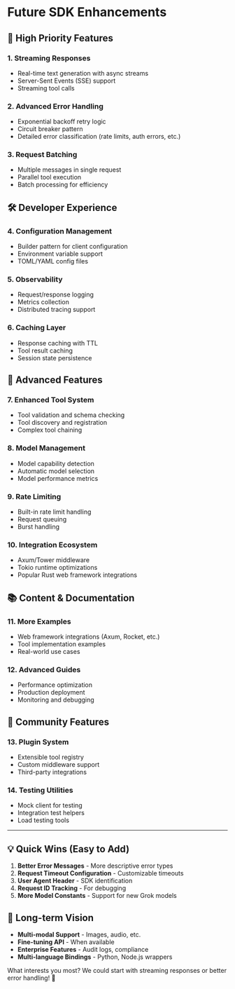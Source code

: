 # Future SDK Enhancements

## 🚀 High Priority Features

### 1. Streaming Responses
- Real-time text generation with async streams
- Server-Sent Events (SSE) support
- Streaming tool calls

### 2. Advanced Error Handling
- Exponential backoff retry logic
- Circuit breaker pattern
- Detailed error classification (rate limits, auth errors, etc.)

### 3. Request Batching
- Multiple messages in single request
- Parallel tool execution
- Batch processing for efficiency

## 🛠️ Developer Experience

### 4. Configuration Management
- Builder pattern for client configuration
- Environment variable support
- TOML/YAML config files

### 5. Observability
- Request/response logging
- Metrics collection
- Distributed tracing support

### 6. Caching Layer
- Response caching with TTL
- Tool result caching
- Session state persistence

## 🔧 Advanced Features

### 7. Enhanced Tool System
- Tool validation and schema checking
- Tool discovery and registration
- Complex tool chaining

### 8. Model Management
- Model capability detection
- Automatic model selection
- Model performance metrics

### 9. Rate Limiting
- Built-in rate limit handling
- Request queuing
- Burst handling

### 10. Integration Ecosystem
- Axum/Tower middleware
- Tokio runtime optimizations
- Popular Rust web framework integrations

## 📚 Content & Documentation

### 11. More Examples
- Web framework integrations (Axum, Rocket, etc.)
- Tool implementation examples
- Real-world use cases

### 12. Advanced Guides
- Performance optimization
- Production deployment
- Monitoring and debugging

## 🎯 Community Features

### 13. Plugin System
- Extensible tool registry
- Custom middleware support
- Third-party integrations

### 14. Testing Utilities
- Mock client for testing
- Integration test helpers
- Load testing tools

---

## 💡 Quick Wins (Easy to Add)

1. **Better Error Messages** - More descriptive error types
2. **Request Timeout Configuration** - Customizable timeouts
3. **User Agent Header** - SDK identification
4. **Request ID Tracking** - For debugging
5. **More Model Constants** - Support for new Grok models

## 🔮 Long-term Vision

- **Multi-modal Support** - Images, audio, etc.
- **Fine-tuning API** - When available
- **Enterprise Features** - Audit logs, compliance
- **Multi-language Bindings** - Python, Node.js wrappers

What interests you most? We could start with streaming responses or better error handling! 🚀